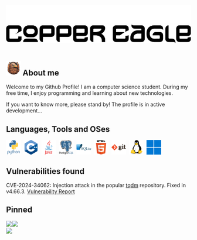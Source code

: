 <br>
<br>
<div align="center">
<img width=550 src="assets/name.png#gh-dark-mode-only" alt="CopperEagle lettering">
<img width=550 src="assets/name-black.png#gh-light-mode-only" alt="CopperEagle lettering">
<br>
<br>
</div>


## <img width=40 src="assets/custom-icon.png" alt="alternative icon"> About me

Welcome to my Github Profile! I am a computer science student. During my free time, I enjoy programming and learning about new technologies. 

If you want to know more, please stand by! The profile is in active development...


## Languages, Tools and OSes
<div>
 <!--Python-->
 <img src="https://github.com/devicons/devicon/blob/master/icons/python/python-original-wordmark.svg" title="Python" alt="Python" width="40" height="40"/>&nbsp;
 <!--C++-->
 <img src="https://github.com/devicons/devicon/blob/master/icons/cplusplus/cplusplus-original.svg" title="C++" alt="C++" width="40" height="40"/>&nbsp;
 <!--Java-->
 <img src="https://github.com/devicons/devicon/blob/master/icons/java/java-original-wordmark.svg" title="Java" alt="Java" width="40" height="40"/>&nbsp;
 <!--SQL-->
 <img src="https://github.com/devicons/devicon/blob/master/icons/postgresql/postgresql-original-wordmark.svg"  title="PostgreSQL" alt="PostgreSQL" width="40" height="40"/>&nbsp;
 <img src="https://github.com/devicons/devicon/blob/master/icons/sqlite/sqlite-original-wordmark.svg" title="SQLite" alt="SQLite" width="40" height="40"/>&nbsp;
 <!--HTML-->
 <img src="https://github.com/devicons/devicon/blob/master/icons/html5/html5-original-wordmark.svg" title="HTML" alt="HTML" width="40" height="40"/>&nbsp;
 <!--git-->
 <img src="https://github.com/devicons/devicon/blob/master/icons/git/git-original-wordmark.svg" title="Git" alt="Git" width="40" height="40"/>&nbsp;
 <!--Linux-->
 <img src="https://github.com/devicons/devicon/blob/master/icons/linux/linux-original.svg" title="Linux" alt="Linux" width="40" height="40"/>&nbsp;
 <!--Windows-->
 <img src="https://github.com/devicons/devicon/blob/master/icons/windows11/windows11-original.svg" title="Windows"  alt="Windows" width="40" height="40"/>&nbsp;

</div>

## Vulnerabilities found
CVE-2024-34062: Injection attack in the popular [tqdm](https://github.com/tqdm/tqdm) repository. Fixed in v4.66.3. [Vulnerability Report](https://github.com/tqdm/tqdm/security/advisories/GHSA-g7vv-2v7x-gj9p)

## Pinned

<div style="box-sizing:border-box; display: flex;">
   <a href="https://github.com/CopperEagle/SmartFileLibrary">
        <picture>
            <source
                srcset="https://github-readme-stats.vercel.app/api/pin/?username=CopperEagle&repo=SmartFileLibrary&theme=github_dark&description_lines_count=3"
                media="(prefers-color-scheme: dark)"
            />
            <source
                srcset="https://github-readme-stats.vercel.app/api/pin/?username=CopperEagle&repo=SmartFileLibrary&theme=default&description_lines_count=3"
                media="(prefers-color-scheme: light), (prefers-color-scheme: no-preference)"
            />
            <img style="height:150px;" src="https://github-readme-stats.vercel.app/api/pin/?username=CopperEagle&repo=SmartFileLibrary&theme=default&description_lines_count=3">
        </picture>
    </a>
    <a href="https://github.com/CopperEagle/WebChecks">
        <picture>
            <source
                srcset="https://github-readme-stats.vercel.app/api/pin/?username=CopperEagle&repo=WebChecks&theme=github_dark&description_lines_count=3"
                media="(prefers-color-scheme: dark)"
            />
            <source
                srcset="https://github-readme-stats.vercel.app/api/pin/?username=CopperEagle&repo=WebChecks&theme=default&description_lines_count=3"
                media="(prefers-color-scheme: light), (prefers-color-scheme: no-preference)"
            />
            <img style="height:150px;" src="https://github-readme-stats.vercel.app/api/pin/?username=CopperEagle&repo=SmartFileLibrary&theme=default&description_lines_count=3">
        </picture>
    </a>
</div>
<div style="box-sizing:border-box; display: flex;">
    <a href="https://github.com/CopperEagle/Visualplane">
        <picture>
            <source
                srcset="https://github-readme-stats.vercel.app/api/pin/?username=CopperEagle&repo=Visualplane&theme=github_dark&description_lines_count=3"
                media="(prefers-color-scheme: dark)"
            />
            <source
                srcset="https://github-readme-stats.vercel.app/api/pin/?username=CopperEagle&repo=Visualplane&theme=default&description_lines_count=3"
                media="(prefers-color-scheme: light), (prefers-color-scheme: no-preference)"
            />
            <img style="height:150px;" src="https://github-readme-stats.vercel.app/api/pin/?username=CopperEagle&repo=SmartFileLibrary&theme=default&description_lines_count=3">
        </picture>
    </a>
</div>

<!--
**CopperEagle/CopperEagle** is a ✨ _special_ ✨ repository because its `README.md` (this file) appears on your GitHub profile.

Here are some ideas to get you started:

- 🔭 I’m currently working on ...
- 🌱 I’m currently learning ...
- 👯 I’m looking to collaborate on ...
- 🤔 I’m looking for help with ...
- 💬 Ask me about ...
- 📫 How to reach me: ...
- 😄 Pronouns: ...
- ⚡ Fun fact: ...
-->

